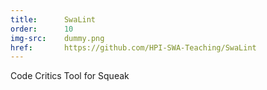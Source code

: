 ```yaml
---
title:      SwaLint
order:      10
img-src:    dummy.png
href:       https://github.com/HPI-SWA-Teaching/SwaLint
---
```

Code Critics Tool for Squeak
